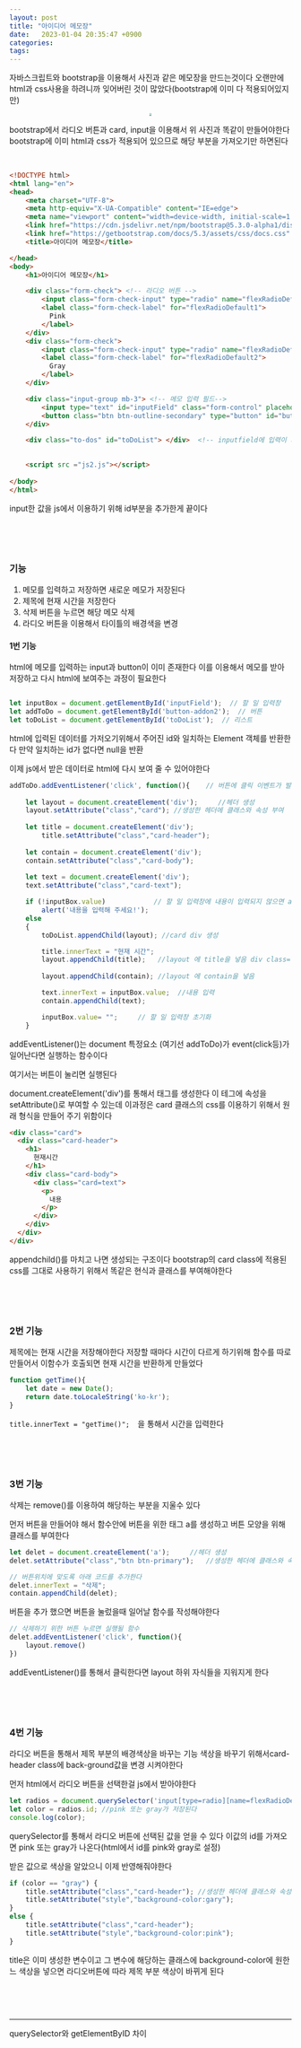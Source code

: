 ```yaml
---
layout: post
title: "아이디어 메모장"
date:   2023-01-04 20:35:47 +0900
categories:
tags: 
---
```


자바스크립트와 bootstrap을 이용해서 사진과 같은 메모장을 만드는것이다 오랜만에 html과 css사용을 하려니까 잊어버린 것이 많았다(bootstrap에 이미 다 적용되어있지만)

<center>
<img src="https://user-images.githubusercontent.com/80758613/210492453-c7057376-bc34-4378-895b-728540625128.png" style="zoom:30%;">
</center>

bootstrap에서 라디오 버튼과 card, input을 이용해서 위 사진과 똑같이 만들어야한다 bootstrap에 이미 html과 css가 적용되어 있으므로 해당 부분을 가져오기만 하면된다

&nbsp;

``` html
<!DOCTYPE html>
<html lang="en">
<head>
    <meta charset="UTF-8">
    <meta http-equiv="X-UA-Compatible" content="IE=edge">
    <meta name="viewport" content="width=device-width, initial-scale=1.0">
    <link href="https://cdn.jsdelivr.net/npm/bootstrap@5.3.0-alpha1/dist/css/bootstrap.min.css" rel="stylesheet">
    <link href="https://getbootstrap.com/docs/5.3/assets/css/docs.css" rel="stylesheet">
    <title>아이디어 메모장</title>

</head>
<body>
    <h1>아이디어 메모장</h1>

    <div class="form-check"> <!-- 라디오 버튼 -->
        <input class="form-check-input" type="radio" name="flexRadioDefault" id="pink">
        <label class="form-check-label" for="flexRadioDefault1">
          Pink
        </label>
    </div>
    <div class="form-check">
        <input class="form-check-input" type="radio" name="flexRadioDefault" id="gray" checked>
        <label class="form-check-label" for="flexRadioDefault2">
          Gray
        </label>
    </div>

    <div class="input-group mb-3"> <!-- 메모 입력 필드-->
        <input type="text" id="inputField" class="form-control" placeholder="새로운 메모를 입력하세요" aria-label="Recipient's username" aria-describedby="button-addon2">
        <button class="btn btn-outline-secondary" type="button" id="button-addon2">저장</button>
    </div>

    <div class="to-dos" id="toDoList"> </div>  <!-- inputfield에 입력이 되면 그 리스트를 출력할 공간 -->
    

    <script src ="js2.js"></script>
    
</body>
</html>
```

input한 값을 js에서 이용하기 위해 id부분을 추가한게 끝이다

&nbsp;

&nbsp;



### 기능

1. 메모를 입력하고 저장하면 새로운 메모가 저장된다
2. 제목에 현재 시간을 저장한다
3. 삭제 버튼을 누르면 해당 메모 삭제
4. 라디오 버튼을 이용해서 타이틀의 배경색을 변경



#### 1번 기능

html에 메모를 입력하는 input과 button이 이미 존재한다 이를 이용해서 메모를 받아 저장하고 다시 html에 보여주는 과정이 필요한다

``` js

let inputBox = document.getElementById('inputField');  // 할 일 입력창
let addToDo = document.getElementById('button-addon2');  // 버튼
let toDoList = document.getElementById('toDoList');  // 리스트
```

html에 입력된 데이터를 가저오기위해서 주어진 id와 일치하는 Element 객체를 반환한다 만약 일치하는 id가 없다면 null을 반환

이제 js에서 받은 데이터로 html에 다시 보여 줄 수 있어야한다

``` js
addToDo.addEventListener('click', function(){    // 버튼에 클릭 이벤트가 발생하면
    
    let layout = document.createElement('div');     //헤더 생성
    layout.setAttribute("class","card"); //생성한 헤더에 클래스와 속성 부여
    
    let title = document.createElement('div');     
		title.setAttribute("class","card-header"); 
        
    let contain = document.createElement('div');     
    contain.setAttribute("class","card-body"); 
    
    let text = document.createElement('div');     
    text.setAttribute("class","card-text");  

    if (!inputBox.value)            // 할 일 입력창에 내용이 입력되지 않으면 alert 발생
        alert('내용을 입력해 주세요!');
    else
    {
        toDoList.appendChild(layout); //card div 생성

        title.innerText = "현재 시간";  
        layout.appendChild(title);   //layout 에 title을 넣음 div class="card"의 내부에 생성되기 위함
        
        layout.appendChild(contain); //layout 에 contain을 넣음

        text.innerText = inputBox.value;  //내용 입력
        contain.appendChild(text);

        inputBox.value= "";     // 할 일 입력창 초기화
    }
```

addEventListener()는 document 특정요소 (여기선 addToDo)가 event(click등)가 일어난다면 실행하는 함수이다 

여기서는 버튼이 눌리면 실행된다

document.createElement('div')를 통해서 태그를 생성한다 이 테그에 속성을 setAttribute()로 부여할 수 있는데 이과정은 card 클래스의 css를 이용하기 위해서 원래 형식을 만들어 주기 위함이다

``` html
<div class="card">
  <div class="card-header">
    <h1>
      현재시간
    </h1>
   	<div class="card-body">
      <div class="card=text">
        <p>
          내용
        </p>
      </div>
    </div>
  </div>
</div>
```

appendchild()를 마치고 나면 생성되는 구조이다 bootstrap의 card class에 적용된 css를 그대로 사용하기 위해서 똑같은 현식과 클래스를 부여해야한다

&nbsp;

&nbsp;

### 2번 기능

제목에는 현재 시간을 저장해야한다 저장할 때마다 시간이 다르게 하기위해 함수를 따로 만들어서 이함수가 호출되면 현재 시간을 반환하게 만들었다

```js
function getTime(){ 
    let date = new Date();
    return date.toLocaleString('ko-kr');
}
```

`title.innerText = "getTime()";  `을 통해서 시간을 입력한다

&nbsp;

&nbsp;

### 3번 기능

삭제는 remove()를 이용하여 해당하는 부분을 지울수 있다

먼저 버튼을 만들어야 해서 함수안에 버튼을 위한 태그 a를 생성하고 버튼 모양을 위해 클래스를 부여한다

``` js
let delet = document.createElement('a');     //헤더 생성
delet.setAttribute("class","btn btn-primary");   //생성한 헤더에 클래스와 속성 부여

// 버튼위치에 맞도록 아래 코드를 추가한다 
delet.innerText = "삭제";  
contain.appendChild(delet);
```

버튼을 추가 했으면 버튼을 눌렀을때 일어날 함수를 작성해야한다

```js
// 삭제하기 위한 버튼 누르면 실행될 함수
delet.addEventListener('click', function(){ 
    layout.remove()
})
```

addEventListener()를 통해서 클릭한다면 layout 하위 자식들을 지워지게 한다

&nbsp;

&nbsp;

### 4번 기능

라디오 버튼을 통해서 제목 부분의 배경색상을 바꾸는 기능 색상을 바꾸기 위해서card-header class에 back-ground값을 변경 시켜야한다

먼저 html에서 라디오 버튼을 선택한걸 js에서 받아야한다

``` js
let radios = document.querySelector('input[type=radio][name=flexRadioDefault]:checked'); // obiect 리턴
let color = radios.id; //pink 또는 gray가 저장된다
console.log(color);
```

querySelector를 통해서 라디오 버튼에 선택된 값을 얻을 수 있다 이값의 id를 가져오면 pink 또는 gray가 나온다(html에서 id를 pink와 gray로 설정)

받은 값으로 색상을 알았으니 이제 반영해줘야한다

```js
if (color == "gray") {    
    title.setAttribute("class","card-header"); //생성한 헤더에 클래스와 속성 부여
    title.setAttribute("style","background-color:gary");
}
else {     
    title.setAttribute("class","card-header");
    title.setAttribute("style","background-color:pink");
}
```

title은 이미 생성한 변수이고 그 변수에 해당하는 클래스에 background-color에 원한느 색상을 넣으면 라디오버튼에 따라 제목 부분 색상이 바뀌게 된다

&nbsp;

&nbsp;

---

querySelector와 getElementByID 차이


